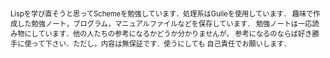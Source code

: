 <span style="font-size: 80%;">
Lispを学び直そうと思ってSchemeを勉強しています．処理系はGuileを使用しています．
趣味で作成した勉強ノート，プログラム，マニュアルファイルなどを保存しています．
勉強ノートは一応読み物にしています．他の人たちの参考になるかどうか分かりませんが，
参考になるのならば好き勝手に使って下さい．ただし，内容は無保証です．使うにしても
自己責任でお願いします．
</span>
